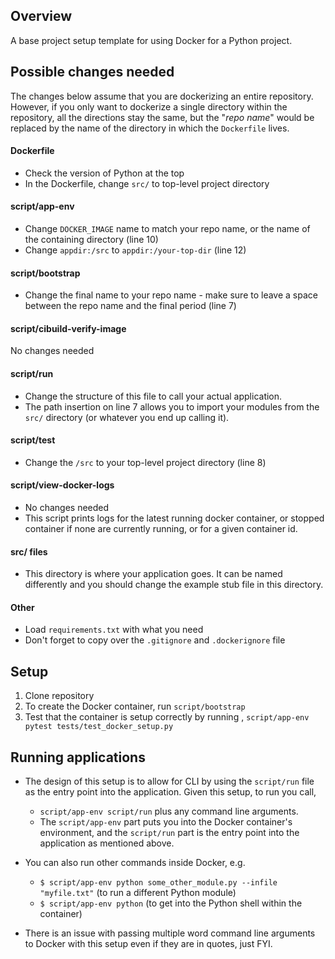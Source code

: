 ## Overview
A base project setup template for using Docker for a Python project.

## Possible changes needed
The changes below assume that you are dockerizing an entire repository. However, if you only want to dockerize a single directory within the repository, all the directions stay the same, but the "_repo name_" would be replaced by the name of the directory in which the `Dockerfile` lives.

#### Dockerfile
* Check the version of Python at the top
* In the Dockerfile, change `src/` to top-level project directory

#### script/app-env
* Change `DOCKER_IMAGE` name to match your repo name, or the name of the containing directory (line 10)
* Change `appdir:/src` to `appdir:/your-top-dir` (line 12)

#### script/bootstrap
* Change the final name to your repo name - make sure to leave a space between the repo name and the final period (line 7)

#### script/cibuild-verify-image
No changes needed

#### script/run
* Change the structure of this file to call your actual application.
* The path insertion on line 7 allows you to import your modules from the `src/` directory (or whatever you end up calling it).

#### script/test
* Change the `/src` to your top-level project directory (line 8)

#### script/view-docker-logs
* No changes needed
* This script prints logs for the latest running docker container, or stopped container if none are currently running, or for a given container id.

#### src/ files
* This directory is where your application goes. It can be named differently and you should change the example stub file in this directory.

#### Other
* Load `requirements.txt` with what you need
* Don't forget to copy over the `.gitignore` and `.dockerignore` file

## Setup
1. Clone repository
2. To create the Docker container, run `script/bootstrap`
3. Test that the container is setup correctly by running , `script/app-env pytest tests/test_docker_setup.py`

## Running applications
* The design of this setup is to allow for CLI by using the `script/run` file as the entry point into the application. Given this setup, to run you call,
    * `script/app-env script/run` plus any command line arguments.
    * The `script/app-env` part puts you into the Docker container's environment, and the `script/run` part is the entry point into the application as mentioned above.

* You can also run other commands inside Docker, e.g.
    * `$ script/app-env python some_other_module.py --infile "myfile.txt"` (to run a different Python module)
    * `$ script/app-env python` (to get into the Python shell within the container)

* There is an issue with passing multiple word command line arguments to Docker with this setup even if they are in quotes, just FYI.
